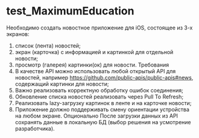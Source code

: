# test_MaximumEducation
Необходимо создать новостное приложение для iOS, состоящее из 3-х
экранов:
1. список (лента) новостей;
2. экран (карточка) с информацией и картинкой для отдельной новости;
3. просмотр (галерея) картинки(ок) для новости.
Требования
1. В качестве API можно использовать любой открытый API для
новостей, например https://github.com/public-apis/public-apis#news,
содержащий картинки для новости;
2. Важно реализовать корректную обработку ошибок соединения;
3. Обновление списка новостей реализовать через Pull To Refresh;
4. Реализовать lazy-загрузку картинок в ленте и на карточке новости;
5. Приложение должно поддерживать смену ориентации устройства на
любом экране.
Опционально
После загрузки данных из API сохранять данные в локальную БД (выбор
решения на усмотрение разработчика).
